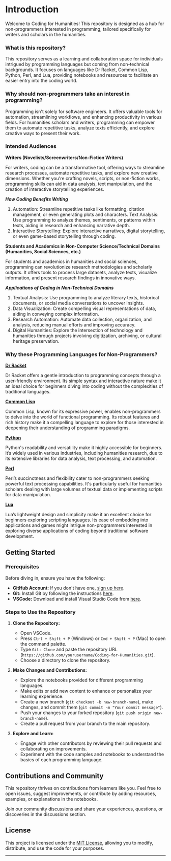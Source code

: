 

# Introduction

Welcome to Coding for Humanities! This repository is designed as a hub for non-programmers interested in programming, tailored specifically for writers and scholars in the humanities.

### What is this repository?

This repository serves as a learning and collaboration space for individuals intrigued by programming languages but coming from non-technical backgrounds. It focuses on languages like Dr Racket, Common Lisp, Python, Perl, and Lua, providing notebooks and resources to facilitate an easier entry into the coding world.

### Why should non-programmers take an interest in programming?

Programming isn't solely for software engineers. It offers valuable tools for automation, streamlining workflows, and enhancing productivity in various fields. For humanities scholars and writers, programming can empower them to automate repetitive tasks, analyze texts efficiently, and explore creative ways to present their work.

### Intended Audiences

**Writers (Novelists/Screenwriters/Non-Fiction Writers)**

For writers, coding can be a transformative tool, offering ways to streamline research processes, automate repetitive tasks, and explore new creative dimensions. Whether you're crafting novels, scripts, or non-fiction works, programming skills can aid in data analysis, text manipulation, and the creation of interactive storytelling experiences.

***How Coding Benefits Writing***

1. Automation: Streamline repetitive tasks like formatting, citation management, or even generating plots and characters.
Text Analysis: Use programming to analyze themes, sentiments, or patterns within texts, aiding in research and enhancing narrative depth.
2. Interactive Storytelling: Explore interactive narratives, digital storytelling, or even game-based storytelling through coding.

**Students and Academics in Non-Computer Science/Technical Domains (Humanities, Social Sciences, etc.)**

For students and academics in humanities and social sciences, programming can revolutionize research methodologies and scholarly outputs. It offers tools to process large datasets, analyze texts, visualize information, and present research findings in innovative ways.

***Applications of Coding in Non-Technical Domains***

1. Textual Analysis: Use programming to analyze literary texts, historical documents, or social media conversations to uncover insights.
2. Data Visualization: Create compelling visual representations of data, aiding in conveying complex information.
3. Research Automation: Automate data collection, organization, and analysis, reducing manual efforts and improving accuracy.
4. Digital Humanities: Explore the intersection of technology and humanities through projects involving digitization, archiving, or cultural heritage preservation.


### Why these Programming Languages for Non-Programmers?

**[Dr Racket](https://github.com/MiragianCycle/CodingForHumanities/blob/main/DrRacket/README.MD)**

Dr Racket offers a gentle introduction to programming concepts through a user-friendly environment. Its simple syntax and interactive nature make it an ideal choice for beginners diving into coding without the complexities of traditional languages.

**[Common Lisp](https://github.com/MiragianCycle/CodingForHumanities/blob/main/LISP/README.MD)**

Common Lisp, known for its expressive power, enables non-programmers to delve into the world of functional programming. Its robust features and rich history make it a compelling language to explore for those interested in deepening their understanding of programming paradigms.

**[Python](https://github.com/MiragianCycle/CodingForHumanities/blob/main/Python/README.MD)**

Python's readability and versatility make it highly accessible for beginners. It’s widely used in various industries, including humanities research, due to its extensive libraries for data analysis, text processing, and automation.

**[Perl](https://github.com/MiragianCycle/CodingForHumanities/blob/main/Perl/README.MD)**

Perl’s succinctness and flexibility cater to non-programmers seeking powerful text processing capabilities. It's particularly useful for humanities scholars dealing with large volumes of textual data or implementing scripts for data manipulation.

**[Lua](https://github.com/MiragianCycle/CodingForHumanities/blob/main/Lua/README.MD)**

Lua’s lightweight design and simplicity make it an excellent choice for beginners exploring scripting languages. Its ease of embedding into applications and games might intrigue non-programmers interested in exploring diverse applications of coding beyond traditional software development.


## Getting Started

### Prerequisites

Before diving in, ensure you have the following:

- **GitHub Account:** If you don't have one, [sign up here](https://github.com/join).
- **Git:** Install Git by following the instructions [here](https://git-scm.com/downloads).
- **VSCode:** Download and install Visual Studio Code from [here](https://code.visualstudio.com/).

### Steps to Use the Repository

1. **Clone the Repository:**
   - Open VSCode.
   - Press `Ctrl + Shift + P` (Windows) or `Cmd + Shift + P` (Mac) to open the command palette.
   - Type `Git: Clone` and paste the repository URL (`https://github.com/yourusername/Coding-for-Humanities.git`).
   - Choose a directory to clone the repository.

2. **Make Changes and Contributions:**
   - Explore the notebooks provided for different programming languages.
   - Make edits or add new content to enhance or personalize your learning experience.
   - Create a new branch (`git checkout -b new-branch-name`), make changes, and commit them (`git commit -m "Your commit message"`).
   - Push your changes to your forked repository (`git push origin new-branch-name`).
   - Create a pull request from your branch to the main repository.

3. **Explore and Learn:**
   - Engage with other contributors by reviewing their pull requests and collaborating on improvements.
   - Experiment with the code samples and notebooks to understand the basics of each programming language.

## Contributions and Community

This repository thrives on contributions from learners like you. Feel free to open issues, suggest improvements, or contribute by adding resources, examples, or explanations in the notebooks.

Join our community discussions and share your experiences, questions, or discoveries in the discussions section.

## License

This project is licensed under the [MIT License](LICENSE), allowing you to modify, distribute, and use the code for your purposes.

---
 
 
 
 
 
